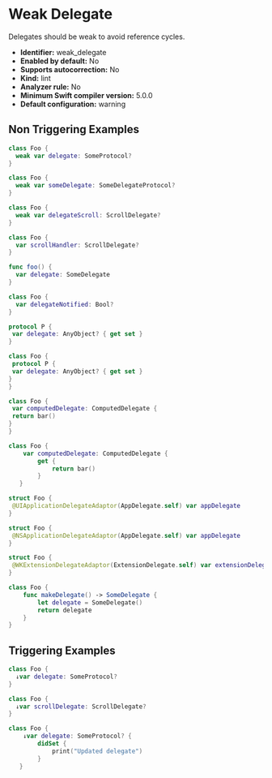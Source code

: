 # Weak Delegate

Delegates should be weak to avoid reference cycles.

* **Identifier:** weak_delegate
* **Enabled by default:** No
* **Supports autocorrection:** No
* **Kind:** lint
* **Analyzer rule:** No
* **Minimum Swift compiler version:** 5.0.0
* **Default configuration:** warning

## Non Triggering Examples

```swift
class Foo {
  weak var delegate: SomeProtocol?
}

```

```swift
class Foo {
  weak var someDelegate: SomeDelegateProtocol?
}

```

```swift
class Foo {
  weak var delegateScroll: ScrollDelegate?
}

```

```swift
class Foo {
  var scrollHandler: ScrollDelegate?
}

```

```swift
func foo() {
  var delegate: SomeDelegate
}

```

```swift
class Foo {
  var delegateNotified: Bool?
}

```

```swift
protocol P {
 var delegate: AnyObject? { get set }
}

```

```swift
class Foo {
 protocol P {
 var delegate: AnyObject? { get set }
}
}

```

```swift
class Foo {
 var computedDelegate: ComputedDelegate {
 return bar() 
} 
}
```

```swift
class Foo {
    var computedDelegate: ComputedDelegate {
        get {
            return bar()
        }
   }
```

```swift
struct Foo {
 @UIApplicationDelegateAdaptor(AppDelegate.self) var appDelegate 
}
```

```swift
struct Foo {
 @NSApplicationDelegateAdaptor(AppDelegate.self) var appDelegate 
}
```

```swift
struct Foo {
 @WKExtensionDelegateAdaptor(ExtensionDelegate.self) var extensionDelegate 
}
```

```swift
class Foo {
    func makeDelegate() -> SomeDelegate {
        let delegate = SomeDelegate()
        return delegate
    }
}
```

## Triggering Examples

```swift
class Foo {
  ↓var delegate: SomeProtocol?
}

```

```swift
class Foo {
  ↓var scrollDelegate: ScrollDelegate?
}

```

```swift
class Foo {
    ↓var delegate: SomeProtocol? {
        didSet {
            print("Updated delegate")
        }
   }
```